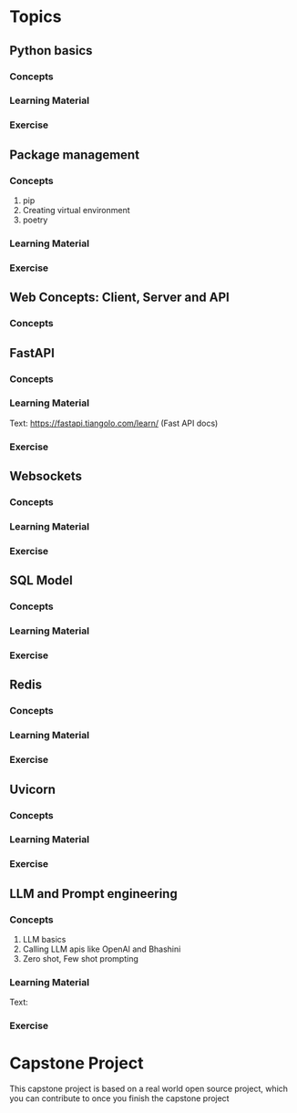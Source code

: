 # Topics

## Python basics
### Concepts

### Learning Material

### Exercise

## Package management
### Concepts
1. pip
2. Creating virtual environment
3. poetry
### Learning Material

### Exercise

## Web Concepts: Client, Server and API
### Concepts

## FastAPI 
### Concepts

### Learning Material
Text: https://fastapi.tiangolo.com/learn/ (Fast API docs)
### Exercise

## Websockets
### Concepts

### Learning Material

### Exercise

## SQL Model
### Concepts

### Learning Material

### Exercise

## Redis
### Concepts

### Learning Material

### Exercise

## Uvicorn
### Concepts

### Learning Material

### Exercise

## LLM and Prompt engineering
### Concepts
1. LLM basics
2. Calling LLM apis like OpenAI and Bhashini
3. Zero shot, Few shot prompting
### Learning Material
Text:

### Exercise

# Capstone Project 
This capstone project is based on a real world open source project, which you can contribute to once you finish the capstone project

